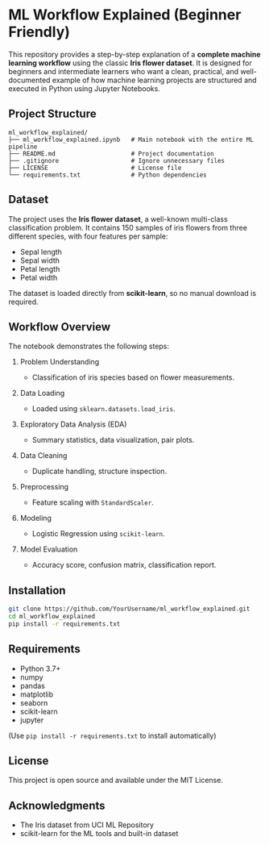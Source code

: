 #  ML Workflow Explained (Beginner Friendly)

This repository provides a step-by-step explanation of a **complete machine learning workflow** using the classic **Iris flower dataset**. It is designed for beginners and intermediate learners who want a clean, practical, and well-documented example of how machine learning projects are structured and executed in Python using Jupyter Notebooks.

##  Project Structure

```text
ml_workflow_explained/
├── ml_workflow_explained.ipynb   # Main notebook with the entire ML pipeline
├── README.md                     # Project documentation
├── .gitignore                    # Ignore unnecessary files
├── LICENSE                       # License file
└── requirements.txt              # Python dependencies
```

##  Dataset

The project uses the **Iris flower dataset**, a well-known multi-class classification problem. It contains 150 samples of iris flowers from three different species, with four features per sample:

- Sepal length
- Sepal width
- Petal length
- Petal width

The dataset is loaded directly from **scikit-learn**, so no manual download is required.

##  Workflow Overview

The notebook demonstrates the following steps:

1. Problem Understanding  
   - Classification of iris species based on flower measurements.

2. Data Loading  
   - Loaded using `sklearn.datasets.load_iris`.

3. Exploratory Data Analysis (EDA)  
   - Summary statistics, data visualization, pair plots.

4. Data Cleaning  
   - Duplicate handling, structure inspection.

5. Preprocessing  
   - Feature scaling with `StandardScaler`.

6. Modeling  
   - Logistic Regression using `scikit-learn`.

7. Model Evaluation  
   - Accuracy score, confusion matrix, classification report.

##  Installation
```bash
git clone https://github.com/YourUsername/ml_workflow_explained.git
cd ml_workflow_explained
pip install -r requirements.txt
```

##  Requirements

- Python 3.7+
- numpy  
- pandas  
- matplotlib  
- seaborn  
- scikit-learn  
- jupyter  

(Use `pip install -r requirements.txt` to install automatically)

##  License

This project is open source and available under the MIT License.

##  Acknowledgments

- The Iris dataset from UCI ML Repository  
- scikit-learn for the ML tools and built-in dataset
